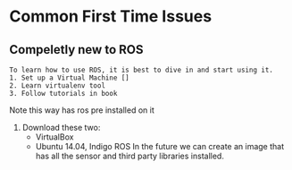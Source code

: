 #	Common First Time Issues
##	Compeletly new to ROS
	To learn how to use ROS, it is best to dive in and start using it.
	1. Set up a Virtual Machine []
	2. Learn virtualenv tool
	3. Follow tutorials in book
Note this way has ros pre installed on it
1. Download these two:
	- VirtualBox
	- Ubuntu 14.04, Indigo ROS 
In the future we can create an image that has all the sensor and third party libraries installed.
